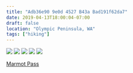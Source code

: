 ```yaml
---
title: "Adb36e90 9e0d 4527 B43a Bad191f62da7"
date: 2019-04-13T18:00:04-07:00
draft: false
location: "Olympic Peninsula, WA"
tags: ["hiking"]
---
```


![](https://d17enza3bfujl8.cloudfront.net/L1000587.jpg)
![](https://d17enza3bfujl8.cloudfront.net/L1000631.jpg)
![](https://d17enza3bfujl8.cloudfront.net/L1000813.jpg)
![](https://d17enza3bfujl8.cloudfront.net/L1000812.jpg)
![](https://d17enza3bfujl8.cloudfront.net/L1000681.jpg)

[Marmot Pass](https://www.wta.org/go-hiking/hikes/marmot-pass-upper-big-quilcene)
